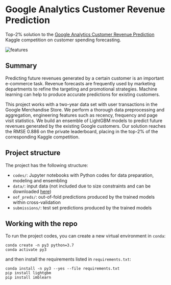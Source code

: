 # Google Analytics Customer Revenue Prediction

Top-2% solution to the [Google Analytics Customer Revenue Prediction](https://www.kaggle.com/c/ga-customer-revenue-prediction) Kaggle competition on customer spending forecasting.

![features](https://i.postimg.cc/6QKFDSwb/var-importance.png)


## Summary

Predicting future revenues generated by a certain customer is an important e-commerce task. Revenue forecasts are frequently used by marketing departments to refine the targeting and promotional strategies. Machine learning can help to produce accurate predictions for existing customers.  

This project works with a two-year data set with user transactions in the Google Merchandise Store. We perform a thorough data preprocessing and aggregation, engineering features such as recency, frequency and page visit statistics. We build an ensemble of LightGBM models to predict future revenues generated by the existing Google customers. Our solution reaches the RMSE 0.886 on the private leaderboard, placing in the top-2% of the corresponding Kaggle competition.


## Project structure

The project has the following structure:
- `codes/`:  Jupyter notebooks with Python codes for data preparation, modeling and ensembling
- `data/`: input data (not included due to size constraints and can be downloaded [here](https://www.kaggle.com/c/ga-customer-revenue-prediction/data))
- `oof_preds/`: out-of-fold predictions produced by the trained models within cross-validation
- `submissions/`: test set predictions produced by the trained models


## Working with the repo

To run the project codes, you can create a new virtual environment in `conda`:

```
conda create -n py3 python=3.7
conda activate py3
```

and then install the requirements listed in `requirements.txt`:

```
conda install -n py3 --yes --file requirements.txt
pip install lightgbm
pip install imblearn
```
